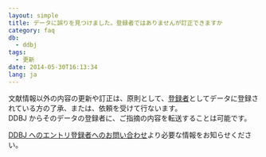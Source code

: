 ```yaml
---
layout: simple
title: データに誤りを見つけました。登録者ではありませんが訂正できますか
category: faq
db:
  - ddbj
tags: 
  - 更新
date: 2014-05-30T16:13:34
lang: ja
---
```


文献情報以外の内容の更新や訂正は、原則として、[登録者](/ddbj/submission.html#submitter)としてデータに登録されている方の了承、または、依頼を受けて行ないます。    
DDBJ からそのデータの登録者に、ご指摘の内容を転送することは可能です。

[DDBJ へのエントリ登録者へのお問い合わせ](/contact-ddbj.html)より必要な情報をお知らせください。

